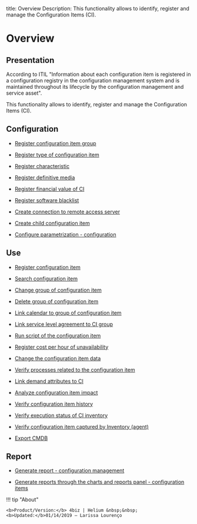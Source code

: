 title: Overview
Description: This functionality allows to identify, register and manage the Configuration Items (CI).
# Overview

Presentation
----------------

According to ITIL "Information about each configuration item is registered in a
configuration registry in the configuration management system and is maintained
throughout its lifecycle by the configuration management and service asset".

This functionality allows to identify, register and manage the Configuration
Items (CI).

Configuration
-----------------

- [Register configuration item group](/en-us/4biz-helium/processes/configuration/configuration/register-configuration-item-group.html)

- [Register type of configuration item](/en-us/4biz-helium/processes/configuration/configuration/register-type-ic.html)

- [Register characteristic](/en-us/4biz-helium/processes/configuration/configuration/register-characteristics.html)

- [Register definitive media](/en-us/4biz-helium/processes/configuration/configuration/register-definitive-media.html)

- [Register financial value of CI](/en-us/4biz-helium/processes/configuration/configuration/register-financial-value-ic.html)

- [Register software blacklist](/en-us/4biz-helium/processes/configuration/configuration/register-software-blacklist.html)

- [Create connection to remote access server](/en-us/4biz-helium/processes/configuration/configuration/configure-remote-access.html)

- [Create child configuration item](/en-us/4biz-helium/processes/configuration/configuration/create-configuration-item-related-ic.html)

- [Configure parametrization - configuration](/en-us/4biz-helium/platform-administration/parameters-list/configure-parametrization-configuration.html)
 
Use
-------

- [Register configuration item](/en-us/4biz-helium/processes/configuration/use/register-CI.html)

- [Search configuration item](/en-us/4biz-helium/processes/configuration/use/search-CI.html)

- [Change group of configuration item](/en-us/4biz-helium/processes/configuration/use/change-group-configuration-item.html)

- [Delete group of configuration item](/en-us/4biz-helium/processes/configuration/use/delete-group-of-IC.html)

- [Link calendar to group of configuration item](/en-us/4biz-helium/processes/configuration/use/link-calendar-to-group-of-IC.html)

- [Link service level agreement to CI group](/en-us/4biz-helium/processes/configuration/use/link-SLA-to-CI-group.html)

- [Run script of the configuration item](/en-us/4biz-helium/processes/configuration/use/run-script-of-CI.html)

- [Register cost per hour of unavailability](/en-us/4biz-helium/processes/configuration/use/cost-per-hour-unavailability.html)

- [Change the configuration item data](/en-us/4biz-helium/processes/configuration/use/change-IC-item-data.html)

- [Verify processes related to the configuration item](/en-us/4biz-helium/processes/configuration/use/CI-processes-related.html)

- [Link demand attributes to CI](/en-us/4biz-helium/processes/configuration/use/link-demand-attributes-to-CI.html)

- [Analyze configuration item impact](/en-us/4biz-helium/processes/configuration/use/configuration-item-impact.html)

- [Verify configuration item history](/en-us/4biz-helium/processes/configuration/use/CI-history.html)

- [Verify execution status of CI inventory](/en-us/4biz-helium/processes/configuration/use/verify-status-inventory.html)

- [Verify configuration item captured by Inventory (agent)](/en-us/4biz-helium/processes/configuration/use/CI-captured-by-inventory.html)

- [Export CMDB](/en-us/4biz-helium/processes/configuration/use/export-CMDB.html)

Report
----------

- [Generate report - configuration management](/en-us/4biz-helium/processes/configuration/use/generate-report-configuration-management.html)

- [Generate reports through the charts and reports panel - configuration items](/en-us/4biz-helium/processes/configuration/use/generate-reports-charts-panel-ic.html)

!!! tip "About"

    <b>Product/Version:</b> 4biz | Helium &nbsp;&nbsp;
    <b>Updated:</b>01/14/2019 – Larissa Lourenço



